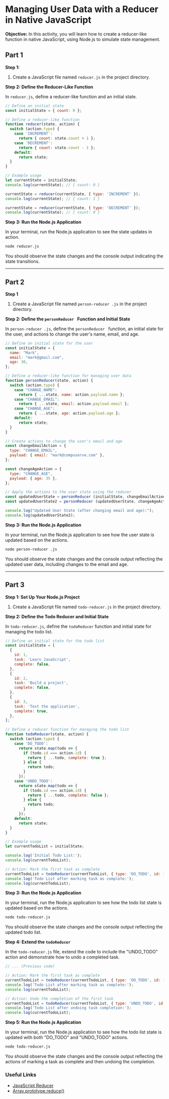 # Managing User Data with a Reducer in Native JavaScript

**Objective:** In this activity, you will learn how to create a reducer-like function in native JavaScript, using Node.js to simulate state management.

## Part 1

**Step 1:**

1. Create a JavaScript file named `reducer.js` in the project directory.

**Step 2: Define the Reducer-Like Function**

In `reducer.js`, define a reducer-like function and an initial state.

```javascript
// Define an initial state
const initialState = { count: 0 };

// Define a reducer-like function
function reducer(state, action) {
  switch (action.type) {
    case 'INCREMENT':
      return { count: state.count + 1 };
    case 'DECREMENT':
      return { count: state.count - 1 };
    default:
      return state;
  }
}

// Example usage
let currentState = initialState;
console.log(currentState); // { count: 0 }

currentState = reducer(currentState, { type: 'INCREMENT' });
console.log(currentState); // { count: 1 }

currentState = reducer(currentState, { type: 'DECREMENT' });
console.log(currentState); // { count: 0 }
```

**Step 3: Run the Node.js Application**

In your terminal, run the Node.js application to see the state updates in action.

```bash
node reducer.js
```

You should observe the state changes and the console output indicating the state transitions.

-------
## Part 2

**Step 1**

1. Create a JavaScript file named `person-reducer .js` in the project directory.

**Step 2: Define the `personReducer ` Function and Initial State**

In `person-reducer .js`, define the `personReducer ` function, an initial state for the user, and actions to change the user's name, email, and age.

```javascript
// Define an initial state for the user
const initialState = {
  name: "Mark",
  email: "mark@gmail.com",
  age: 30,
};

// Define a reducer-like function for managing user data
function personReducer(state, action) {
  switch (action.type) {
    case "CHANGE_NAME":
      return { ...state, name: action.payload.name };
    case "CHANGE_EMAIL":
      return { ...state, email: action.payload.email };
    case "CHANGE_AGE":
      return { ...state, age: action.payload.age };
    default:
      return state;
  }
}

// Create actions to change the user's email and age
const changeEmailAction = {
  type: "CHANGE_EMAIL",
  payload: { email: "mark@compuserve.com" },
};

const changeAgeAction = {
  type: "CHANGE_AGE",
  payload: { age: 35 },
};

// Apply the actions to the user state using the reducer
const updatedUserState = personReducer (initialState, changeEmailAction);
const updatedUserState2 = personReducer (updatedUserState, changeAgeAction);

console.log("Updated User State (after changing email and age):");
console.log(updatedUserState2);
```

**Step 3: Run the Node.js Application**

In your terminal, run the Node.js application to see how the user state is updated based on the actions.

```bash
node person-reducer .js
```

You should observe the state changes and the console output reflecting the updated user data, including changes to the email and age.

-------
## Part 3


**Step 1: Set Up Your Node.js Project**

1. Create a JavaScript file named `todo-reducer.js` in the project directory.

**Step 2: Define the Todo Reducer and Initial State**

In `todo-reducer.js`, define the `todoReducer` function and initial state for managing the todo list.

```javascript
// Define an initial state for the todo list
const initialState = [
  {
    id: 1,
    task: 'Learn JavaScript',
    complete: false,
  },
  {
    id: 2,
    task: 'Build a project',
    complete: false,
  },
  {
    id: 3,
    task: 'Test the application',
    complete: true,
  },
];

// Define a reducer function for managing the todo list
function todoReducer(state, action) {
  switch (action.type) {
    case 'DO_TODO':
      return state.map(todo => {
        if (todo.id === action.id) {
          return { ...todo, complete: true };
        } else {
          return todo;
        }
      });
    case 'UNDO_TODO':
      return state.map(todo => {
        if (todo.id === action.id) {
          return { ...todo, complete: false };
        } else {
          return todo;
        }
      });
    default:
      return state;
  }
}

// Example usage
let currentTodoList = initialState;

console.log('Initial Todo List:');
console.log(currentTodoList);

// Action: Mark the first task as complete
currentTodoList = todoReducer(currentTodoList, { type: 'DO_TODO', id: 1 });
console.log('Todo List after marking task as complete:');
console.log(currentTodoList);
```

**Step 3: Run the Node.js Application**

In your terminal, run the Node.js application to see how the todo list state is updated based on the actions.

```bash
node todo-reducer.js
```

You should observe the state changes and the console output reflecting the updated todo list.

**Step 4: Extend the `todoReducer`**

In the `todo-reducer.js` file, extend the code to include the "UNDO_TODO" action and demonstrate how to undo a completed task.

```javascript
// ... (Previous code)

// Action: Mark the first task as complete
currentTodoList = todoReducer(currentTodoList, { type: 'DO_TODO', id: 1 });
console.log('Todo List after marking task as complete:');
console.log(currentTodoList);

// Action: Undo the completion of the first task
currentTodoList = todoReducer(currentTodoList, { type: 'UNDO_TODO', id: 1 });
console.log('Todo List after undoing task completion:');
console.log(currentTodoList);
```

**Step 5: Run the Node.js Application**

In your terminal, run the Node.js application to see how the todo list state is updated with both "DO_TODO" and "UNDO_TODO" actions.

```bash
node todo-reducer.js
```

You should observe the state changes and the console output reflecting the actions of marking a task as complete and then undoing the completion.

### Useful Links

- [JavaScript Reducer](https://www.robinwieruch.de/javascript-reducer/)
- [Array.prototype.reduce()](https://developer.mozilla.org/en-US/docs/Web/JavaScript/Reference/Global_Objects/Array/reduce)

